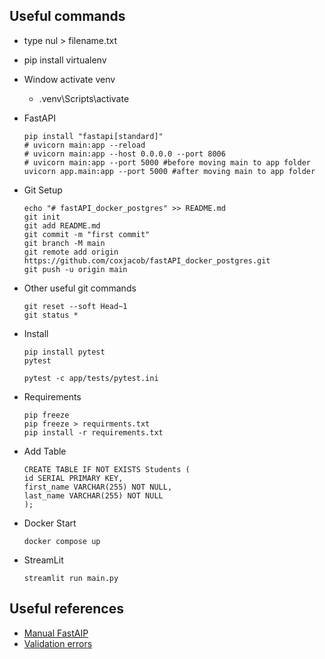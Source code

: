 
## Useful commands
* type nul > filename.txt
* pip install virtualenv
* Window activate venv
    * .venv\Scripts\activate
* FastAPI
    ```
    pip install "fastapi[standard]"
    # uvicorn main:app --reload
    # uvicorn main:app --host 0.0.0.0 --port 8006
    # uvicorn main:app --port 5000 #before moving main to app folder
    uvicorn app.main:app --port 5000 #after moving main to app folder
    ```

* Git Setup

    ```
    echo "# fastAPI_docker_postgres" >> README.md
    git init
    git add README.md
    git commit -m "first commit"
    git branch -M main
    git remote add origin https://github.com/coxjacob/fastAPI_docker_postgres.git
    git push -u origin main
    ```

* Other useful git commands
    ```
    git reset --soft Head~1
    git status *
    ```
* Install
    ```
    pip install pytest
    pytest

    pytest -c app/tests/pytest.ini
    ```
* Requirements
    ```
    pip freeze
    pip freeze > requirments.txt
    pip install -r requirements.txt
    ```

* Add Table
    ```
    CREATE TABLE IF NOT EXISTS Students (
    id SERIAL PRIMARY KEY,
    first_name VARCHAR(255) NOT NULL,
    last_name VARCHAR(255) NOT NULL
    );
    ```

* Docker Start
    ```
    docker compose up
    ```

* StreamLit
    ```
    streamlit run main.py
    ```
    
## Useful references
* [Manual FastAIP](https://fastapi.tiangolo.com/deployment/manually/#server-machine-and-server-program)
* [Validation errors](https://docs.pydantic.dev/2.11/errors/validation_errors/#missing)